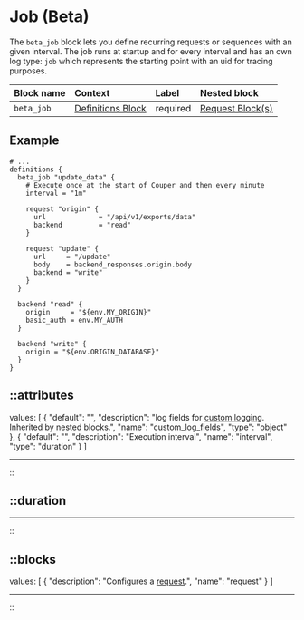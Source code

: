 # Job (Beta)

The `beta_job` block lets you define recurring requests or sequences with an given interval. The job runs at startup
and for every interval and has an own log type: `job` which represents the starting point with an uid for tracing
purposes.

| Block name | Context                          | Label            | Nested block                |
|:-----------|:---------------------------------|:-----------------|:----------------------------|
| `beta_job` | [Definitions Block](/configuration/block/definitions) | required         | [Request Block(s)](/configuration/block/request) |

## Example

```hcl
# ...
definitions {
  beta_job "update_data" {
    # Execute once at the start of Couper and then every minute
    interval = "1m"

    request "origin" {
      url             = "/api/v1/exports/data"
      backend         = "read"
    }

    request "update" {
      url     = "/update"
      body    = backend_responses.origin.body
      backend = "write"
    }
  }

  backend "read" {
    origin     = "${env.MY_ORIGIN}"
    basic_auth = env.MY_AUTH
  }

  backend "write" {
    origin = "${env.ORIGIN_DATABASE}"
  }
}
```


::attributes
---
values: [
  {
    "default": "",
    "description": "log fields for [custom logging](/observation/logging#custom-logging). Inherited by nested blocks.",
    "name": "custom_log_fields",
    "type": "object"
  },
  {
    "default": "",
    "description": "Execution interval",
    "name": "interval",
    "type": "duration"
  }
]

---
::

::duration
---
---
::

::blocks
---
values: [
  {
    "description": "Configures a [request](/configuration/block/request).",
    "name": "request"
  }
]

---
::

